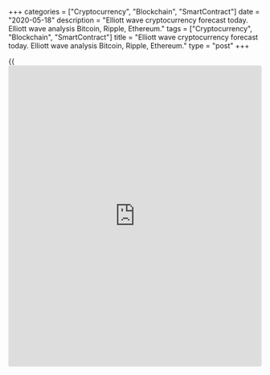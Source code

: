 +++
categories = ["Cryptocurrency", "Blockchain", "SmartContract"]
date = "2020-05-18"
description = "Elliott wave cryptocurrency forecast today. Elliott wave analysis Bitcoin, Ripple, Ethereum."
tags = ["Cryptocurrency", "Blockchain", "SmartContract"]
title = "Elliott wave cryptocurrency forecast today. Elliott wave analysis Bitcoin, Ripple, Ethereum."
type = "post"
+++

{{<iframe id="large-banner" src="https://www.bounty.group/#slide=10.0" width="100%" height="600" scrolling="no" style="border: 0px solid rgb(216, 221, 230); border-radius: 3px;">}}

May 18, 2020

May 18, 2020

Elliott wave [daily](https://www.fintecher.org/2020/03/03/forex-trading-daily-strategy/) forecast for Bitcoin, Ripple and EthereumRoman Onegin

## Elliott wave forecast for BTCUSD, ETHUSD, XRPUSD for today

###  **Elliott wave[BTCUSD][1] analysis**

 **![LiteForex: Elliott wave cryptocurrency forecast today. Elliott wave
analysis Bitcoin, Ripple, Ethereum.][2]**

The BTCUSD market is forming the A impulse that starts the upward zigzag
A-B-C. Impulse A is composed of five sub-waves [1]-[2]-[3]-[4]-[5].
There have completed the leading diagonal [1], bear double zigzag [2],
upward impulse wave [3], and the down corrective wave [4]. There is
currently forming the final wave [5], namely its fifth segment. The
entire wave [5] should complete at a level of around 11000. The market
should be rising in the sub-waves 3-4-5 this week, as it is outlined in
the chart.

* * *

###  **Elliott wave[XRPUSD][3] analysis**

 **![LiteForex: Elliott wave cryptocurrency forecast today. Elliott wave
analysis Bitcoin, Ripple, Ethereum.][4]**

The XRPUSD market is forming the large bear zigzag (A)-(B)-(C). There
have completed the upward impulse wave (A) and the down corrective wave
(B). Wave (B) is a simple zigzag A-B-C, where waves A and C are
impulses, and the sideways correction B is a double three [w]-[x]-[y].
The market is now following the new uptrend, there is now should be
developing the beginning of wave (C). The cryptocurrency pair is likely
to be rising in the third wave to a level of 0.236 in the next few days.
Level 0.236 is the previous high created by impulse (A).

* * *

###  **Elliott wave[ETHUSD][5] analysis**

 **![LiteForex: Elliott wave cryptocurrency forecast today. Elliott wave
analysis Bitcoin, Ripple, Ethereum.][6]**

The ETHUSD market is forming the upward plain zigzag A-B-C. There has
completed the bullish wave A that is composed of five sub-waves. The
corrective wave B as also completed as a flat [A]-[B]-[C]. There is now
forming the beginning of the upward impulse. The first two small sub-
waves (1) and (2) of this impulse have completed, and the price is now
rising in the third wave. The market could be rising to a level above
the previous high made by the A wave, that is above 226.77.

* * *

P.S. Did you like my article? Share it in social networks: it will be
the best “thank you" :)

Ask me questions and comment below. I’ll be glad to answer your
questions and give necessary explanations.

 **Useful links:**

  * I recommend trying to trade with a reliable broker [here][7]. The system allows you to trade by yourself or copy successful traders from all across the globe.
  * Use my promo-code BLOG for getting deposit bonus 50% on LiteForex platform. Just enter this code in the appropriate field while [depositing][8] your trading account.
  * Telegram channel with high-quality analytics, Forex reviews, training articles, and other useful things for traders <t.me/liteforex>

![Elliott wave [daily](https://www.fintecher.org/2020/03/03/forex-trading-daily-strategy/) forecast for Bitcoin, Ripple and Ethereum][9]

The content of this article reflects the author’s opinion and does not
necessarily reflect the official position of LiteForex. The material
published on this page is provided for informational purposes only and
should not be considered as the provision of investment advice for the
purposes of Directive 2004/39/EC.

Rate this article:

{{value}}

( {{count}} {{title}} )

   1. my.liteforex.com/trading/chart?symbol=BTCUSD
   2. cdn.liteforex.com/cache/uploads/blog_post/wave-analysis-crypto/18-05-2020/BTCUSDH2.png?w=30&s=f1fb6dd034dc6c74d70a156f7cc20b37
   3. my.liteforex.com/trading/chart?symbol=XRPUSD
   4. cdn.liteforex.com/cache/uploads/blog_post/wave-analysis-crypto/18-05-2020/XRPUSDH2.png?w=30&s=7477ceb3f34af97f30b3a18220407831
   5. my.liteforex.com/trading/chart?symbol=ETHUSD
   6. cdn.liteforex.com/cache/uploads/blog_post/wave-analysis-crypto/18-05-2020/ETHUSDH2.png?w=30&s=9e4fe0ecc65a85825b5ff93ba67bd582
   7. my.liteforex.com/?category=analysts-opinions&slug=elliott-wave-[daily](https://www.fintecher.org/2020/03/03/forex-trading-daily-strategy/)-forecast-for-[bitcoin](https://www.letsplayfx.com/blog/forex-for-bitcoin/)-ripple-and-[Ethereum](https://www.playgroundfx.com/blog/the-creator-of-ethereum/)-2020-05-18&openPopup=%2Fregistration%2Fpopup&utm_source=blog&utm_medium=article&utm_campaign=bonus
   8. my.liteforex.com/deposit/?category=analysts-opinions&slug=elliott-wave-[daily](https://www.fintecher.org/2020/03/03/forex-trading-daily-strategy/)-forecast-for-[bitcoin](https://www.letsplayfx.com/blog/forex-for-bitcoin/)-ripple-and-[Ethereum](https://www.playgroundfx.com/blog/the-creator-of-ethereum/)-2020-05-18&promo_code=BLOG&utm_source=blog&utm_medium=article&utm_campaign=bonus
   9. cdn.liteforex.com/cache/uploads/blog_post/wave-analysis-crypto/18-05-2020/[BTC](https://www.playgroundfx.com/blog/who-is-the-creator-of-bitcoin/)-eth-xrp-18-05-2020-wave-analysis.png?q=75&w=1000&s=d04937fd12601e3355c00eff1df08a9f
